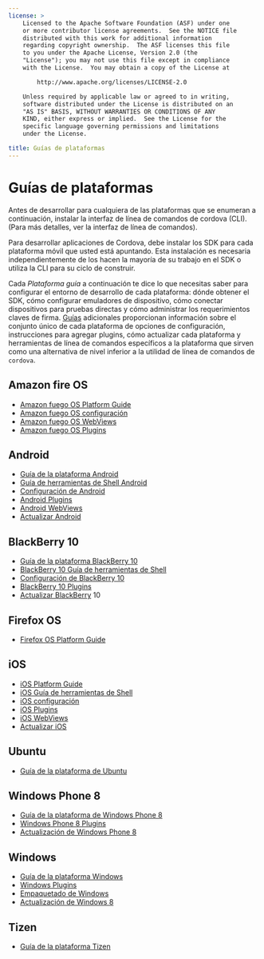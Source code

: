 ```yaml
---
license: >
    Licensed to the Apache Software Foundation (ASF) under one
    or more contributor license agreements.  See the NOTICE file
    distributed with this work for additional information
    regarding copyright ownership.  The ASF licenses this file
    to you under the Apache License, Version 2.0 (the
    "License"); you may not use this file except in compliance
    with the License.  You may obtain a copy of the License at

        http://www.apache.org/licenses/LICENSE-2.0

    Unless required by applicable law or agreed to in writing,
    software distributed under the License is distributed on an
    "AS IS" BASIS, WITHOUT WARRANTIES OR CONDITIONS OF ANY
    KIND, either express or implied.  See the License for the
    specific language governing permissions and limitations
    under the License.

title: Guías de plataformas
---
```


# Guías de plataformas

Antes de desarrollar para cualquiera de las plataformas que se enumeran a continuación, instalar la interfaz de línea de comandos de cordova (CLI). (Para más detalles, ver la interfaz de línea de comandos).

Para desarrollar aplicaciones de Cordova, debe instalar los SDK para cada plataforma móvil que usted está apuntando. Esta instalación es necesaria independientemente de los hacen la mayoría de su trabajo en el SDK o utiliza la CLI para su ciclo de construir.

Cada *Plataforma guía* a continuación te dice lo que necesitas saber para configurar el entorno de desarrollo de cada plataforma: dónde obtener el SDK, cómo configurar emuladores de dispositivo, cómo conectar dispositivos para pruebas directas y cómo administrar los requerimientos claves de firma. [Guías](../../index.html) adicionales proporcionan información sobre el conjunto único de cada plataforma de opciones de configuración, instrucciones para agregar plugins, cómo actualizar cada plataforma y herramientas de línea de comandos específicos a la plataforma que sirven como una alternativa de nivel inferior a la utilidad de línea de comandos de `cordova`.

## Amazon fire OS

*   [Amazon fuego OS Platform Guide](amazonfireos/index.html)
*   [Amazon fuego OS configuración](amazonfireos/config.html)
*   [Amazon fuego OS WebViews](amazonfireos/webview.html)
*   [Amazon fuego OS Plugins](amazonfireos/plugin.html)

## Android

*   [Guía de la plataforma Android](android/index.html)
*   [Guía de herramientas de Shell Android](android/tools.html)
*   [Configuración de Android](android/config.html)
*   [Android Plugins](android/plugin.html)
*   [Android WebViews](android/webview.html)
*   [Actualizar Android](android/upgrading.html)

## BlackBerry 10

*   [Guía de la plataforma BlackBerry 10](blackberry10/index.html)
*   [BlackBerry 10 Guía de herramientas de Shell](blackberry10/tools.html)
*   [Configuración de BlackBerry 10](blackberry10/config.html)
*   [BlackBerry 10 Plugins](blackberry10/plugin.html)
*   [Actualizar BlackBerry](blackberry/upgrading.html) 10

## Firefox OS

*   [Firefox OS Platform Guide](firefoxos/index.html)

## iOS

*   [iOS Platform Guide](ios/index.html)
*   [iOS Guía de herramientas de Shell](ios/tools.html)
*   [iOS configuración](ios/config.html)
*   [iOS Plugins](ios/plugin.html)
*   [iOS WebViews](ios/webview.html)
*   [Actualizar iOS](ios/upgrading.html)

## Ubuntu

*   [Guía de la plataforma de Ubuntu](ubuntu/index.html)

## Windows Phone 8

*   [Guía de la plataforma de Windows Phone 8](wp8/index.html)
*   [Windows Phone 8 Plugins](wp8/plugin.html)
*   [Actualización de Windows Phone 8](wp8/upgrade.html)

## Windows

*   [Guía de la plataforma Windows](win8/index.html)
*   [Windows Plugins](win8/plugin.html)
*   [Empaquetado de Windows](win8/packaging.html)
*   [Actualización de Windows 8](win8/upgrading.html)

## Tizen

*   [Guía de la plataforma Tizen](tizen/index.html)